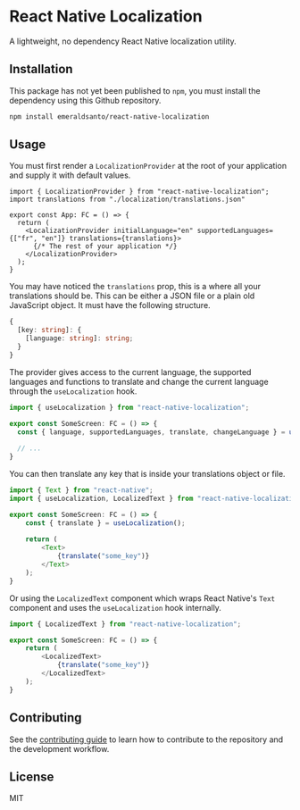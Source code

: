 # React Native Localization

A lightweight, no dependency React Native localization utility.

## Installation

This package has not yet been published to `npm`, you must install the dependency using this Github repository.

```sh
npm install emeraldsanto/react-native-localization
```

## Usage

You must first render a `LocalizationProvider` at the root of your application and supply it with default values.

```tsx
import { LocalizationProvider } from "react-native-localization";
import translations from "./localization/translations.json"

export const App: FC = () => {
  return (
    <LocalizationProvider initialLanguage="en" supportedLanguages={["fr", "en"]} translations={translations}>
      {/* The rest of your application */}
    </LocalizationProvider>
  );
}
```

You may have noticed the `translations` prop, this is a where all your translations should be. This can be either a JSON file or a plain old JavaScript object. It must have the following structure.

```typescript
{
  [key: string]: {
    [language: string]: string;
  }
}
```

The provider gives access to the current language, the supported languages and functions to translate and change the current language through the `useLocalization` hook.

```typescript
import { useLocalization } from "react-native-localization";

export const SomeScreen: FC = () => {
  const { language, supportedLanguages, translate, changeLanguage } = useLocalization();
  
  // ...
}
```

You can then translate any key that is inside your translations object or file.

```typescript
import { Text } from "react-native";
import { useLocalization, LocalizedText } from "react-native-localization";

export const SomeScreen: FC = () => {
	const { translate } = useLocalization();
  
	return (
		<Text>
			{translate("some_key")}
		</Text>
	);
}
```

Or using the `LocalizedText` component which wraps React Native's `Text` component and uses the `useLocalization` hook internally.

```typescript
import { LocalizedText } from "react-native-localization";

export const SomeScreen: FC = () => {  
	return (
		<LocalizedText>
			{translate("some_key")}
		</LocalizedText>
	);
}
```

## Contributing

See the [contributing guide](CONTRIBUTING.md) to learn how to contribute to the repository and the development workflow.

## License

MIT
